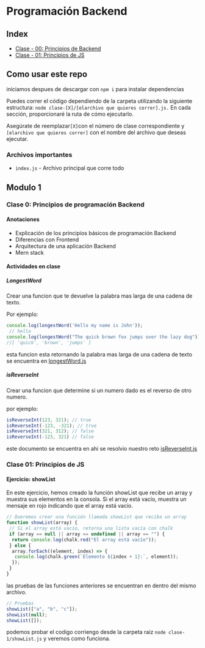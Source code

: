 # Programación Backend

## Index

- [Clase - 00: Principios de Backend](#clase-0-principios-de-programación-backend)
- [Clase - 01: Principios de JS](#clase-01-principios-de-js)

## Como usar este repo

iniciamos despues de descargar con `npm i` para instalar dependencias

Puedes correr el código dependiendo de la carpeta utilizando la siguiente estructura: `node clase-[X]/[elarchivo que quieres correr].js.` En cada sección, proporcionaré la ruta de cómo ejecutarlo.

Asegúrate de reemplazar` [X] `con el número de clase correspondiente y `[elarchivo que quieres correr]` con el nombre del archivo que deseas ejecutar.

### Archivos importantes

- `index.js` - Archivo principal que corre todo

## Modulo 1

### Clase 0: Principios de programación Backend

#### Anotaciones

- Explicación de los principios básicos de programación Backend
- Diferencias con Frontend
- Arquitectura de una aplicación Backend
- Mern stack

#### Actividades en clase

##### LongestWord

Crear una funcion que te devuelve la palabra mas larga de una cadena de texto.

Por ejemplo:

```js
console.log(longestWord('Hello my name is John'));
 // hello
console.log(longestWord("The quick brown fox jumps over the lazy dog"));
//[ 'quick', 'brown', 'jumps' ]
```

esta funcion esta retornando la palabra mas larga de una cadena de texto se encuentra en [longestWord.js](/clase-0/longestWord.js)

##### isReverseInt

Crear una funcion que determine si un numero dado es el reverso de otro numero.

por ejemplo:

```js
isReverseInt(123, 321); // true
isReverseInt(-123, -321); // true
isReverseInt(321, 312); // false
isReverseInt(-123, 321) // false
```

este documento se encuentra en ahi se resolvio nuestro reto [isReverseInt.js](isReverseInt.js)

### Clase 01: Principios de JS

#### Ejercicio: showList

En este ejercicio, hemos creado la función showList que recibe un array y muestra sus elementos en la consola. Si el array está vacío, muestra un mensaje en rojo indicando que el array está vacío.

```js
// Queremos crear una función llamada showList que reciba un array
function showList(array) {
 // Si el array está vacío, retorna una lista vacía con chalk
 if (array == null || array == undefined || array == "") {
  return console.log(chalk.red("El array está vacío"));
 } else {
  array.forEach((element, index) => {
   console.log(chalk.green(`Elemento ${index + 1}:`, element));
  });
 }
}
```

las pruebas de las funciones anteriores se encuentran en dentro del mismo archivo.

```js
// Pruebas
showList(["a", "b", "c"]);
showList(null);
showList([]);
```

podemos probar el codigo corriengo desde la carpeta raiz `node clase-1/showList.js` y veremos como funciona.
